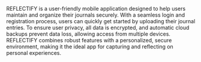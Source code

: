 REFLECTIFY is a user-friendly mobile application designed to help users maintain and organize their journals securely. With a seamless login and registration process, users can quickly get started by uploading their journal entries. To ensure user privacy, all data is encrypted, and automatic cloud backups prevent data loss, allowing access from multiple devices. REFLECTIFY combines robust features with a personalized, secure environment, making it the ideal app for capturing and reflecting on personal experiences.
